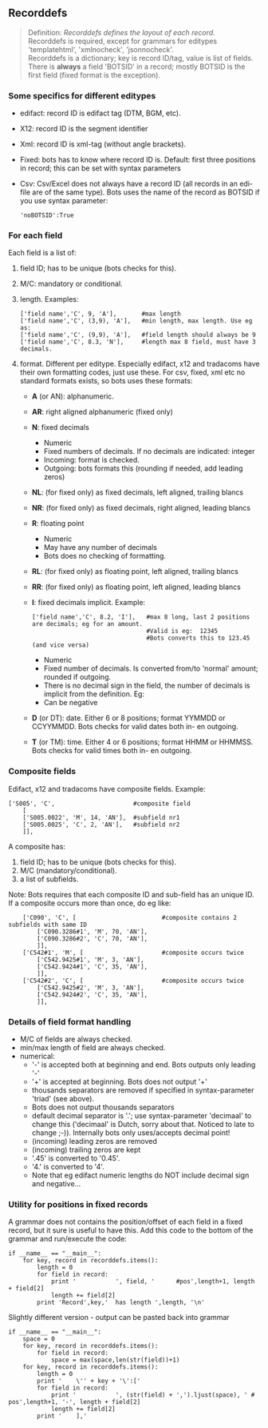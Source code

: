 ## Recorddefs

> Definition: _Recorddefs defines the layout of each record._   
  Recorddefs is required, except for grammars for editypes
 'templatehtml', 'xmlnocheck', 'jsonnocheck'.  
  Recorddefs is a dictionary; key is record ID/tag, value is list of
  fields.  
  There is **always** a field 'BOTSID' in a record; mostly BOTSID is the
  first field (fixed format is the exception).


### Some specifics for different editypes

-   edifact: record ID is edifact tag (DTM, BGM, etc).
-   X12: record ID is the segment identifier
-   Xml: record ID is xml-tag (without angle brackets).
-   Fixed: bots has to know where record ID is. Default: first three
    positions in record; this can be set with syntax parameters
-   Csv: Csv/Excel does not always have a record ID (all records in an
    edi-file are of the same type). Bots uses the name of the record as
    BOTSID if you use syntax parameter:

        'noBOTSID':True


### For each field

Each field is a list of:

1.  field ID; has to be unique (bots checks for this).
2.  M/C: mandatory or conditional.
3.  length. Examples:

        ['field name','C', 9, 'A'],       #max length
        ['field name','C', (3,9), 'A'],   #min length, max length. Use eg as:
        ['field name','C', (9,9), 'A'],   #field length should always be 9
        ['field name','C', 8.3, 'N'],     #length max 8 field, must have 3 decimals. 

4.  format. Different per editype. Especially edifact, x12 and tradacoms
    have their own formatting codes, just use these. For csv, fixed, xml
    etc no standard formats exists, so bots uses these formats:
    -   **A** (or AN): alphanumeric.
    -   **AR**: right aligned alphanumeric (fixed only)
    -   **N**: fixed decimals
        -   Numeric
        -   Fixed numbers of decimals. If no decimals are indicated:
            integer
        -   Incoming: format is checked.
        -   Outgoing: bots formats this (rounding if needed, add leading
            zeros)
    -   **NL**: (for fixed only) as fixed decimals, left aligned,
        trailing blancs
    -   **NR**: (for fixed only) as fixed decimals, right aligned,
        leading blancs
    -   **R**: floating point
        -   Numeric
        -   May have any number of decimals
        -   Bots does no checking of formatting.
    -   **RL**: (for fixed only) as floating point, left aligned,
        trailing blancs
    -   **RR**: (for fixed only) as floating point, left aligned,
        leading blancs
    -   **I**: fixed decimals implicit. Example:

            ['field name','C', 8.2, 'I'],   #max 8 long, last 2 positions are decimals; eg for an amount.
                                            #Valid is eg:  12345
                                            #Bots converts this to 123.45 (and vice versa)

        -   Numeric
        -   Fixed number of decimals. Is converted from/to 'normal'
            amount; rounded if outgoing.
        -   There is no decimal sign in the field, the number of
            decimals is implicit from the definition. Eg:
        -   Can be negative
    -   **D** (or DT): date. Either 6 or 8 positions; format YYMMDD or
        CCYYMMDD. Bots checks for valid dates both in- en outgoing.
    -   **T** (or TM): time. Either 4 or 6 positions; format HHMM or
        HHMMSS. Bots checks for valid times both in- en outgoing.


### Composite fields

Edifact, x12 and tradacoms have composite fields. Example:

    ['S005', 'C',                      #composite field
        [
        ['S005.0022', 'M', 14, 'AN'],  #subfield nr1
        ['S005.0025', 'C', 2, 'AN'],   #subfield nr2
        ]],

A composite has:

1.  field ID; has to be unique (bots checks for this).
2.  M/C (mandatory/conditional).
3.  a list of subfields.

Note: Bots requires that each composite ID and sub-field has an
unique ID. If a composite occurs more than once, do eg like:

        ['C090', 'C', [                        #composite contains 2 subfields with same ID
            ['C090.3286#1', 'M', 70, 'AN'],
            ['C090.3286#2', 'C', 70, 'AN'],
            ]],
        ['C542#1', 'M', [                      #composite occurs twice 
            ['C542.9425#1', 'M', 3, 'AN'],
            ['C542.9424#1', 'C', 35, 'AN'],
            ]],
        ['C542#2', 'C', [                      #composite occurs twice
            ['C542.9425#2', 'M', 3, 'AN'],
            ['C542.9424#2', 'C', 35, 'AN'],
            ]],


### Details of field format handling

-   M/C of fields are always checked.
-   min/max length of field are always checked.
-   numerical:
    -   '-' is accepted both at beginning and end. Bots outputs only
        leading '-'
    -   '+' is accepted at beginning. Bots does not output '+'
    -   thousands separators are removed if specified in
        syntax-parameter 'triad' (see above).
    -   Bots does not output thousands separators
    -   default decimal separator is '.'; use syntax-parameter
        'decimaal' to change this ('decimaal' is Dutch, sorry about
        that. Noticed to late to change ;-)). Internally bots only
        uses/accepts decimal point!
    -   (incoming) leading zeros are removed
    -   (incoming) trailing zeros are kept
    -   '.45' is converted to '0.45'.
    -   '4.' is converted to '4'.
    -   Note that eg edifact numeric lengths do NOT include decimal sign
        and negative...


### Utility for positions in fixed records

A grammar does not contains the position/offset of each field in a fixed
record, but it sure is useful to have this. Add this code to the bottom
of the grammar and run/execute the code:

    if __name__ == "__main__":
        for key, record in recorddefs.items():
            length = 0
            for field in record:
                print '           ', field, '      #pos',length+1, length + field[2]
                length += field[2]
            print 'Record',key,'  has length ',length, '\n'

Slightly different version - output can be pasted back into grammar

    if __name__ == "__main__":
        space = 0
        for key, record in recorddefs.items():
            for field in record:
                space = max(space,len(str(field))+1)
        for key, record in recorddefs.items():
            length = 0
            print '    \'' + key + '\':['
            for field in record:
                print '           ', (str(field) + ',').ljust(space), ' # pos',length+1, '-', length + field[2]
                length += field[2]
            print '    ],'
